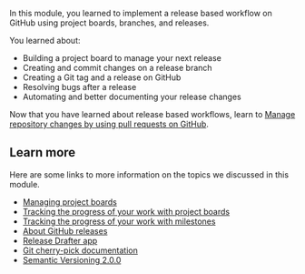 In this module, you learned to implement a release based workflow on GitHub using project boards, branches, and releases.

You learned about:

- Building a project board to manage your next release
- Creating and commit changes on a release branch
- Creating a Git tag and a release on GitHub
- Resolving bugs after a release
- Automating and better documenting your release changes

Now that you have learned about release based workflows, learn to [Manage repository changes by using pull requests on GitHub](/learn/modules/manage-changes-pull-requests-github?azure-portal=true).

## Learn more

Here are some links to more information on the topics we discussed in this module.

- [Managing project boards](https://help.github.com/github/managing-your-work-on-github/managing-project-boards?azure-portal=true)
- [Tracking the progress of your work with project boards](https://help.github.com/github/managing-your-work-on-github/tracking-the-progress-of-your-work-with-project-boards?azure-portal=true)
- [Tracking the progress of your work with milestones](https://help.github.com/github/managing-your-work-on-github/tracking-the-progress-of-your-work-with-milestones?azure-portal=true)
- [About GitHub releases](https://help.github.com/github/administering-a-repository/about-releases?azure-portal=true)
- [Release Drafter app](https://github.com/apps/release-drafter?azure-portal=true)
- [Git cherry-pick documentation](https://git-scm.com/docs/git-cherry-pick?azure-portal=true)
- [Semantic Versioning 2.0.0](https://semver.org/?azure-portal=true)
